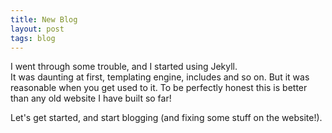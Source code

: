 ```yaml
---
title: New Blog
layout: post
tags: blog
---
```

I went through some trouble, and I started using Jekyll.  
It was daunting at first, templating engine, includes and so on. But it was reasonable when you get used to it. To be perfectly honest this is better than any old website I have built so far!

Let\'s get started, and start blogging (and fixing some stuff on the website!).